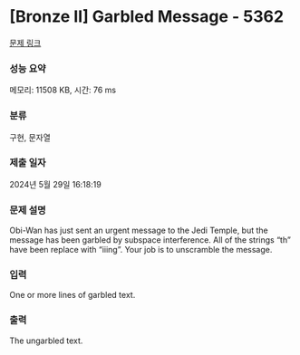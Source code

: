 # [Bronze II] Garbled Message - 5362 

[문제 링크](https://www.acmicpc.net/problem/5362) 

### 성능 요약

메모리: 11508 KB, 시간: 76 ms

### 분류

구현, 문자열

### 제출 일자

2024년 5월 29일 16:18:19

### 문제 설명

<p>Obi-Wan has just sent an urgent message to the Jedi Temple, but the message has been garbled by subspace interference. All of the strings “th” have been replace with “iiing”. Your job is to unscramble the message.</p>

### 입력 

 <p>One or more lines of garbled text.</p>

### 출력 

 <p>The ungarbled text.</p>

